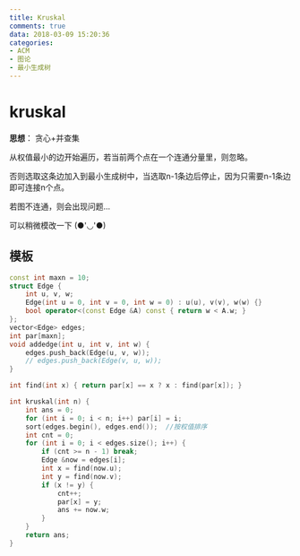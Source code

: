 ```yaml
---
title: Kruskal
comments: true
data: 2018-03-09 15:20:36
categories:
- ACM
- 图论
- 最小生成树
---
```


# kruskal

**思想**：
贪心+并查集

从权值最小的边开始遍历，若当前两个点在一个连通分量里，则忽略。

否则选取这条边加入到最小生成树中，当选取n-1条边后停止，因为只需要n-1条边即可连接n个点。

若图不连通，则会出现问题...

可以稍微模改一下 (●'◡'●)

## 模板
```cpp
const int maxn = 10;
struct Edge {
    int u, v, w;
    Edge(int u = 0, int v = 0, int w = 0) : u(u), v(v), w(w) {}
    bool operator<(const Edge &A) const { return w < A.w; }
};
vector<Edge> edges;
int par[maxn];
void addedge(int u, int v, int w) {
    edges.push_back(Edge(u, v, w));
    // edges.push_back(Edge(v, u, w));
}

int find(int x) { return par[x] == x ? x : find(par[x]); }

int kruskal(int n) {
    int ans = 0;
    for (int i = 0; i < n; i++) par[i] = i;
    sort(edges.begin(), edges.end());  //按权值排序
    int cnt = 0;
    for (int i = 0; i < edges.size(); i++) {
        if (cnt >= n - 1) break;
        Edge &now = edges[i];
        int x = find(now.u);
        int y = find(now.v);
        if (x != y) {
            cnt++;
            par[x] = y;
            ans += now.w;
        }
    }
    return ans;
}
```
